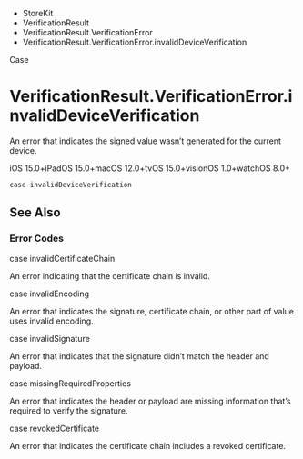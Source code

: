 

- StoreKit
- VerificationResult
- VerificationResult.VerificationError
-  VerificationResult.VerificationError.invalidDeviceVerification 

Case

# VerificationResult.VerificationError.invalidDeviceVerification

An error that indicates the signed value wasn’t generated for the current device.

iOS 15.0+iPadOS 15.0+macOS 12.0+tvOS 15.0+visionOS 1.0+watchOS 8.0+

``` source
case invalidDeviceVerification
```

## See Also

### Error Codes

case invalidCertificateChain

An error indicating that the certificate chain is invalid.

case invalidEncoding

An error that indicates the signature, certificate chain, or other part of value uses invalid encoding.

case invalidSignature

An error that indicates that the signature didn’t match the header and payload.

case missingRequiredProperties

An error that indicates the header or payload are missing information that’s required to verify the signature.

case revokedCertificate

An error that indicates the certificate chain includes a revoked certificate.

